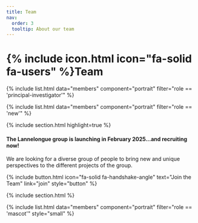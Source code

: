 ```yaml
---
title: Team
nav:
  order: 3
  tooltip: About our team
---
```


# {% include icon.html icon="fa-solid fa-users" %}Team


  {% include list.html data="members" component="portrait" filter="role == 'principal-investigator'" %}

  {% include list.html data="members" component="portrait" filter="role == 'new'" %}


{% include section.html highlight=true %}

#### The Lannelongue group is launching in February 2025...and recruiting now!

We are looking for a diverse group of people to bring new and unique perspectives to the different projects of the group.

  {% include button.html icon="fa-solid fa-handshake-angle" text="Join the Team" link="join" style="button" %}

{% include section.html %}

<!-- ## Affiliated members -->

  {% include list.html data="members" component="portrait" filter="role == 'mascot'" style="small" %}
